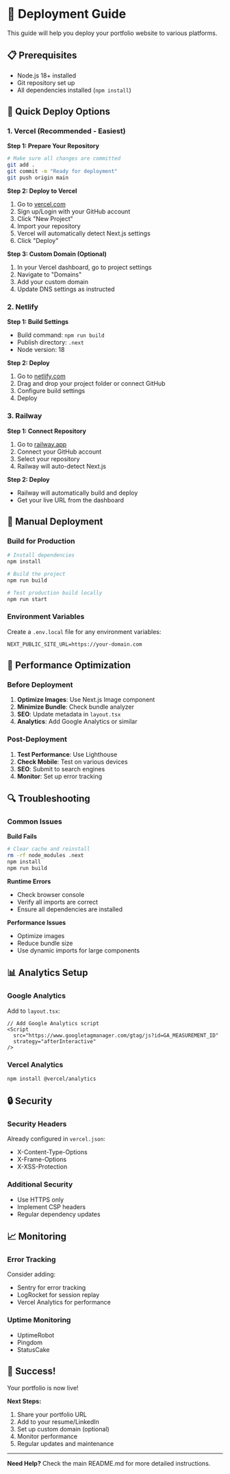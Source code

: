 # 🚀 Deployment Guide

This guide will help you deploy your portfolio website to various platforms.

## 📋 Prerequisites

- Node.js 18+ installed
- Git repository set up
- All dependencies installed (`npm install`)

## 🎯 Quick Deploy Options

### 1. Vercel (Recommended - Easiest)

**Step 1: Prepare Your Repository**
```bash
# Make sure all changes are committed
git add .
git commit -m "Ready for deployment"
git push origin main
```

**Step 2: Deploy to Vercel**
1. Go to [vercel.com](https://vercel.com)
2. Sign up/Login with your GitHub account
3. Click "New Project"
4. Import your repository
5. Vercel will automatically detect Next.js settings
6. Click "Deploy"

**Step 3: Custom Domain (Optional)**
1. In your Vercel dashboard, go to project settings
2. Navigate to "Domains"
3. Add your custom domain
4. Update DNS settings as instructed

### 2. Netlify

**Step 1: Build Settings**
- Build command: `npm run build`
- Publish directory: `.next`
- Node version: 18

**Step 2: Deploy**
1. Go to [netlify.com](https://netlify.com)
2. Drag and drop your project folder or connect GitHub
3. Configure build settings
4. Deploy

### 3. Railway

**Step 1: Connect Repository**
1. Go to [railway.app](https://railway.app)
2. Connect your GitHub account
3. Select your repository
4. Railway will auto-detect Next.js

**Step 2: Deploy**
- Railway will automatically build and deploy
- Get your live URL from the dashboard

## 🔧 Manual Deployment

### Build for Production
```bash
# Install dependencies
npm install

# Build the project
npm run build

# Test production build locally
npm run start
```

### Environment Variables
Create a `.env.local` file for any environment variables:
```env
NEXT_PUBLIC_SITE_URL=https://your-domain.com
```

## 📱 Performance Optimization

### Before Deployment
1. **Optimize Images**: Use Next.js Image component
2. **Minimize Bundle**: Check bundle analyzer
3. **SEO**: Update metadata in `layout.tsx`
4. **Analytics**: Add Google Analytics or similar

### Post-Deployment
1. **Test Performance**: Use Lighthouse
2. **Check Mobile**: Test on various devices
3. **SEO**: Submit to search engines
4. **Monitor**: Set up error tracking

## 🔍 Troubleshooting

### Common Issues

**Build Fails**
```bash
# Clear cache and reinstall
rm -rf node_modules .next
npm install
npm run build
```

**Runtime Errors**
- Check browser console
- Verify all imports are correct
- Ensure all dependencies are installed

**Performance Issues**
- Optimize images
- Reduce bundle size
- Use dynamic imports for large components

## 📊 Analytics Setup

### Google Analytics
Add to `layout.tsx`:
```tsx
// Add Google Analytics script
<Script
  src="https://www.googletagmanager.com/gtag/js?id=GA_MEASUREMENT_ID"
  strategy="afterInteractive"
/>
```

### Vercel Analytics
```bash
npm install @vercel/analytics
```

## 🔒 Security

### Security Headers
Already configured in `vercel.json`:
- X-Content-Type-Options
- X-Frame-Options
- X-XSS-Protection

### Additional Security
- Use HTTPS only
- Implement CSP headers
- Regular dependency updates

## 📈 Monitoring

### Error Tracking
Consider adding:
- Sentry for error tracking
- LogRocket for session replay
- Vercel Analytics for performance

### Uptime Monitoring
- UptimeRobot
- Pingdom
- StatusCake

## 🎉 Success!

Your portfolio is now live! 

**Next Steps:**
1. Share your portfolio URL
2. Add to your resume/LinkedIn
3. Set up custom domain (optional)
4. Monitor performance
5. Regular updates and maintenance

---

**Need Help?** Check the main README.md for more detailed instructions.
